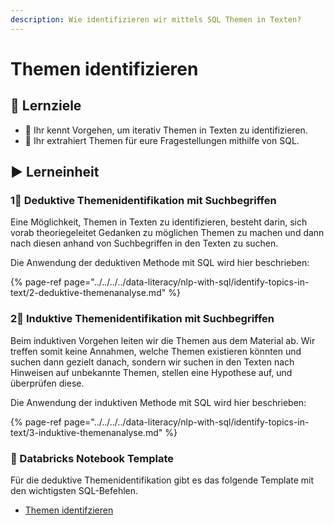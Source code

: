 ```yaml
---
description: Wie identifizieren wir mittels SQL Themen in Texten?
---
```


# Themen identifizieren

## 🎯 Lernziele

* 🎯 Ihr kennt Vorgehen, um iterativ Themen in Texten zu identifizieren.
* 🎯 Ihr extrahiert Themen für eure Fragestellungen mithilfe von SQL.

## ▶ Lerneinheit

### 1⃣ Deduktive Themenidentifikation mit Suchbegriffen

Eine Möglichkeit, Themen in Texten zu identifizieren, besteht darin, sich vorab theoriegeleitet Gedanken zu möglichen Themen zu machen und dann nach diesen anhand von Suchbegriffen in den Texten zu suchen.

Die Anwendung der deduktiven Methode mit SQL wird hier beschrieben:

{% page-ref page="../../../../data-literacy/nlp-with-sql/identify-topics-in-text/2-deduktive-themenanalyse.md" %}

### 2⃣ Induktive Themenidentifikation mit Suchbegriffen

Beim induktiven Vorgehen leiten wir die Themen aus dem Material ab. Wir treffen somit keine Annahmen, welche Themen existieren könnten und suchen dann gezielt danach, sondern wir suchen in den Texten nach Hinweisen auf unbekannte Themen, stellen eine Hypothese auf, und überprüfen diese.

Die Anwendung der induktiven Methode mit SQL wird hier beschrieben:

{% page-ref page="../../../../data-literacy/nlp-with-sql/identify-topics-in-text/3-induktive-themenanalyse.md" %}

### 📃 Databricks Notebook Template

Für die deduktive Themenidentifikation gibt es das folgende Template mit den wichtigsten SQL-Befehlen.

* [Themen identifzieren](https://winf-hsos.github.io/databricks-notebooks/big-data-analytics/Themen%20identifizieren.html)





